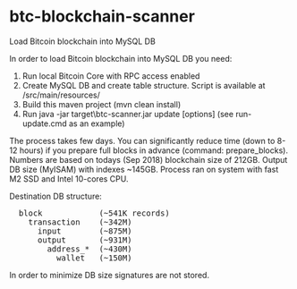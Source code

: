 # btc-blockchain-scanner
Load Bitcoin blockchain into MySQL DB

In order to load Bitcoin blockchain into MySQL DB you need:
1. Run local Bitcoin Core with RPC access enabled
2. Create MySQL DB and create table structure. Script is available at /src/main/resources/
3. Build this maven project (mvn clean install)
4. Run java -jar target\btc-scanner.jar update [options] (see run-update.cmd as an example)

The process takes few days. You can significantly reduce time (down to 8-12 hours) if you prepare full blocks in advance (command: prepare_blocks). 
Numbers are based on todays (Sep 2018) blockchain size of 212GB. Output DB size (MyISAM) with indexes ~145GB. Process ran on system with fast M2 SSD and Intel 10-cores CPU.

Destination DB structure:
<pre>
  block            (~541K records)
    transaction    (~342M)
      input        (~875M)
      output       (~931M)
        address_*  (~430M)
          wallet   (~150M)
</pre>

In order to minimize DB size signatures are not stored.


